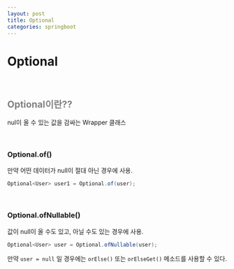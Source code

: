 ```yaml
---
layout: post
title: Optional
categories: springboot
---
```


# Optional

<br>

## <span style="color:gray">Optional이란??</span>

nul이 올 수 있는 값을 감싸는 Wrapper 클래스

<br>

### Optional.of()

만약 어떤 데이터가 null이 절대 아닌 경우에 사용.

```java
Optional<User> user1 = Optional.of(user);
```

<br>

### Optional.ofNullable()

값이 null이 올 수도 있고, 아닐 수도 있는 경우에 사용.

```java
Optional<User> user = Optional.ofNullable(user);
```

만약 `user = null` 일 경우에는 `orElse()` 또는 `orElseGet()` 메소드를 사용할 수 있다.

```java

```

